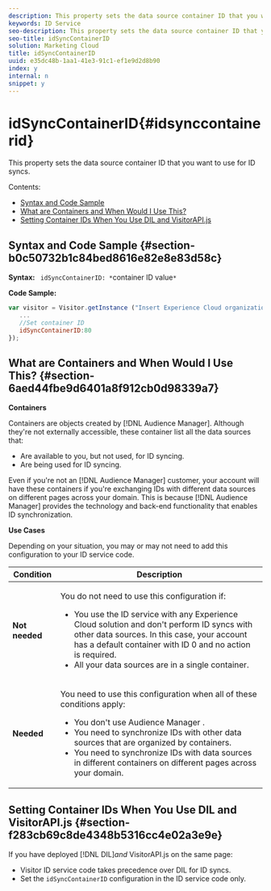 ```yaml
---
description: This property sets the data source container ID that you want to use for ID syncs.
keywords: ID Service
seo-description: This property sets the data source container ID that you want to use for ID syncs.
seo-title: idSyncContainerID
solution: Marketing Cloud
title: idSyncContainerID
uuid: e35dc48b-1aa1-41e3-91c1-ef1e9d2d8b90
index: y
internal: n
snippet: y
---
```


# idSyncContainerID{#idsynccontainerid}

This property sets the data source container ID that you want to use for ID syncs.

Contents:

<ul class="simplelist"> 
 <li> <a href="../../mcvid-library/mcvid-function-vars/mcvid-idsyncontainerid.md#section-b0c50732b1c84bed8616e82e8e83d58c" format="dita" scope="local"> Syntax and Code Sample </a> </li> 
 <li> <a href="../../mcvid-library/mcvid-function-vars/mcvid-idsyncontainerid.md#section-6aed44fbe9d6401a8f912cb0d98339a7" format="dita" scope="local"> What are Containers and When Would I Use This? </a> </li> 
 <li> <a href="../../mcvid-library/mcvid-function-vars/mcvid-idsyncontainerid.md#section-f283cb69c8de4348b5316cc4e02a3e9e" format="dita" scope="local"> Setting Container IDs When You Use DIL and VisitorAPI.js </a> </li> 
</ul>

## Syntax and Code Sample {#section-b0c50732b1c84bed8616e82e8e83d58c}

**Syntax:** ` idSyncContainerID: *`container ID value`*`

**Code Sample:**

```js
var visitor = Visitor.getInstance ("Insert Experience Cloud organization ID here",{ 
   ... 
   //Set container ID 
   idSyncContainerID:80 
});
```

## What are Containers and When Would I Use This? {#section-6aed44fbe9d6401a8f912cb0d98339a7}

**Containers**

Containers are objects created by [!DNL Audience Manager]. Although they're not externally accessible, these container list all the data sources that:

* Are available to you, but not used, for ID syncing. 
* Are being used for ID syncing.

Even if you're not an [!DNL Audience Manager] customer, your account will have these containers if you're exchanging IDs with different data sources on different pages across your domain. This is because [!DNL Audience Manager] provides the technology and back-end functionality that enables ID synchronization.

**Use Cases**

Depending on your situation, you may or may not need to add this configuration to your ID service code.

<table id="table_48621F343C7F4760A75F6BCC2DB2DA20"> 
 <thead> 
  <tr> 
   <th colname="col1" class="entry"> Condition </th> 
   <th colname="col2" class="entry"> Description </th> 
  </tr> 
 </thead>
 <tbody> 
  <tr> 
   <td colname="col1"> <p> <b>Not needed</b> </p> </td> 
   <td colname="col2"> <p>You do not need to use this configuration if: </p> <p> 
     <ul id="ul_4D6F794CD65C43D0BEFBA6F5DE420C2E"> 
      <li id="li_0F048A6AC7BE4450AFA1B20B1AC25808">You use the ID service with any <span class="keyword"> Experience Cloud </span> solution and don't perform ID syncs with other data sources. In this case, your account has a default container with ID 0 and no action is required. </li> 
      <li id="li_5657D64D9406407D9B4DB7D8BE4F8EE4">All your data sources are in a single container. </li> 
     </ul> </p> </td> 
  </tr> 
  <tr> 
   <td colname="col1"> <p> <b>Needed</b> </p> </td> 
   <td colname="col2"> <p>You need to use this configuration when all of these conditions apply: </p> <p> 
     <ul id="ul_9AFD14FC5A2745F7BD7BE7B64545DA62"> 
      <li id="li_04F0EFBBD71B43608CAAA7E7409D33FE">You don't use <span class="keyword"> Audience Manager </span>. </li> 
      <li id="li_4BFA6DC76CE9455EBBC337FD2FE820BF">You need to synchronize IDs with other data sources that are organized by containers. </li> 
      <li id="li_731DA5D1CBF244F8BEBE57C0E2EBA713">You need to synchronize IDs with data sources in different containers on different pages across your domain. </li> 
     </ul> </p> </td> 
  </tr> 
 </tbody> 
</table>

## Setting Container IDs When You Use DIL and VisitorAPI.js {#section-f283cb69c8de4348b5316cc4e02a3e9e}

If you have deployed [!DNL DIL]*and* VisitorAPI.js on the same page:

* Visitor ID service code takes precedence over DIL for ID syncs. 
* Set the `idSyncContainerID` configuration in the ID service code only.

